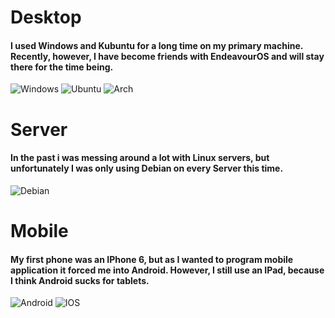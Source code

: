 # Desktop
#### I used Windows and Kubuntu for a long time on my primary machine. Recently, however, I have become friends with EndeavourOS and will stay there for the time being.

<img src="https://img.shields.io/badge/Windows-0078D6?style=for-the-badge&logo=windows&logoColor=white" alt="Windows">
<img src="https://img.shields.io/badge/Ubuntu-E95420?style=for-the-badge&logo=ubuntu&logoColor=white" alt="Ubuntu">
<img src="https://img.shields.io/badge/Arch%20Linux-1793D1?logo=arch-linux&logoColor=fff&style=for-the-badge" alt="Arch">

# Server
#### In the past i was messing around a lot with Linux servers, but unfortunately I was only using Debian on every Server this time.
<img src="https://img.shields.io/badge/Debian-A81D33?style=for-the-badge&logo=debian&logoColor=white" alt="Debian">

# Mobile
#### My first phone was an IPhone 6, but as I wanted to program mobile application it forced me into Android. However, I still use an IPad, because I think Android sucks for tablets. 

<img src="https://img.shields.io/badge/Android-3DDC84?style=for-the-badge&logo=android&logoColor=white" alt="Android">
<img src="https://img.shields.io/badge/iOS-000000?style=for-the-badge&logo=ios&logoColor=white" alt="IOS">